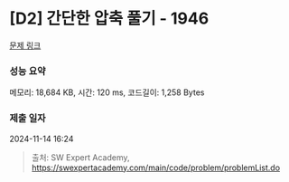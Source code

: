 # [D2] 간단한 압축 풀기 - 1946 

[문제 링크](https://swexpertacademy.com/main/code/problem/problemDetail.do?contestProbId=AV5PmkDKAOMDFAUq) 

### 성능 요약

메모리: 18,684 KB, 시간: 120 ms, 코드길이: 1,258 Bytes

### 제출 일자

2024-11-14 16:24



> 출처: SW Expert Academy, https://swexpertacademy.com/main/code/problem/problemList.do